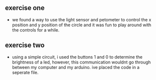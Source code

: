 ## exercise one
- we found a way to use the light sensor and petometer to control the x position and y position of the circle and it was fun to play around with the controls for a while.
## exercise two
- using a simple circuit, i used the buttons 1 and 0 to determine the brightness of a led, however, this communication wouldnt go through between my computer and my arduino. ive placed the code in a seperate file.
